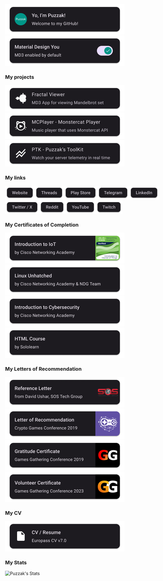![Header](Assets/Header.png)![Header](Assets/MD3Card.png)

### My projects
[![Fractals](Assets/Project-Fractals.png)](https://github.com/Puzzak/Fractalinator)[![MCPlayer](Assets/Project-MCPlayer.png)](https://github.com/Puzzak/MCPlayer)[![PTK](Assets/Project-PTK.png)](https://github.com/Puzzak/PTK)

### My links
[![Website](Assets/Chip-Website.png)](https://puzzak.page)[![Threads](Assets/Chip-Threads.png)](https://threads.net/@puzzaks)[![PlayStore](Assets/Chip-PlayStore.png)](https://play.google.com/store/apps/dev?id=8304874346039659820)[![Telegram](Assets/Chip-Telegram.png)](https://t.me/puzzaks)[![LinkedIn](Assets/Chip-LinkedIn.png)](https://linkedin.com/in/puzzak/)[![Twitter](Assets/Chip-Twitter.png)](https://twitter.com/Puzzaks)[![Reddit](Assets/Chip-Reddit.png)](https://reddit.com/u/Puzzak)[![YouTube](Assets/Chip-YouTube.png)](https://youtube.com/@puzzak)[![Twitch](Assets/Chip-Twitch.png)](https://twitch.tv/puzzak)


### My Certificates of Completion
[![CiscoIoT](Assets/Cert-CiscoIoT.png)](Certificates/Puzzak%20-%20Certificate%20-%20Cisco%20-%20IoT_Introduction.pdf)[![CiscoNDGLinux](Assets/Cert-CiscoNDGLinux.png)](Certificates/Puzzak%20-%20Certificate%20-%20Cisco%20-%20NDG%20Linux%20Unhatched.pdf)[![CiscoCs](Assets/Cert-CiscoCs.png)](Certificates/Puzzak%20-%20Certificate%20-%20Cisco%20-%20Introduction%20to%20Cybersecurity.pdf)[![Cert-SololearnHTML](Assets/Cert-SololearnHTML.png)](Certificates/Puzzak%20-%20Certificate%20-%20SoloLearn%20-%20HTML.pdf)

### My Letters of Recommendation
[![SOS Tech Recommendation](Assets/Recommendation-SOS.png)](Recommendations/Reference_Letter_Artem_Lapikura.pdf)[![CGC Recommendation](Assets/Recommendation-CGC.png)](Recommendations/Puzzak%20-%20Letter%20-%20CGC%20-%20Recommendation.pdf)[![GGC Recommendation](Assets/Recommendation-GG19.png)](Recommendations/Puzzak%20-%20Letter%20-%20GGC%20-%20Gratitude.pdf)[![GGC Recommendation](Assets/Recommendation-GG23.png)](Recommendations/Artem%20Lapikura%20GG%20Certificate.png)

### My CV
[![CV](Assets/CV-Card.png)](CVs/CV%20v7.0.pdf)

### My Stats
![Puzzak's Stats](https://github-readme-stats.vercel.app/api?username=puzzak&show_icons=true&theme=default&text_color=009688&icon_color=009688&title_color=009688&bg_color=00000000&hide_border=true)